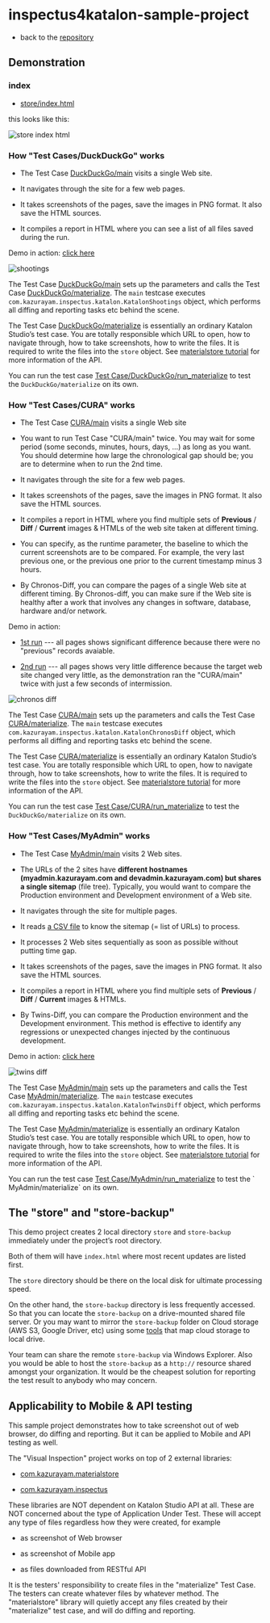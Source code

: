 # inspectus4katalon-sample-project

-   back to the [repository](https://github.com/kazurayam/inspectus4katalon-sample-project)

## Demonstration

### index

-   [store/index.html](https://kazurayam.github.io/inspectus4katalon-sample-project/demo/store/index.html)

this looks like this:

![store index html](images/store-index-html.png)

### How "Test Cases/DuckDuckGo" works

-   The Test Case [DuckDuckGo/main](https://github.com/kazurayam/inspectus4katalon-sample-project/tree/master/Scripts/DuckDuckGo/main/Script1667437517277.groovy) visits a single Web site.

-   It navigates through the site for a few web pages.

-   It takes screenshots of the pages, save the images in PNG format. It also save the HTML sources.

-   It compiles a report in HTML where you can see a list of all files saved during the run.

Demo in action: [click here](https://kazurayam.github.io/inspectus4katalon-sample-project/demo/store/DuckDuckGo-20221213_080436.html)

![shootings](diagrams/out/shootings/shootings.png)

The Test Case [DuckDuckGo/main](https://github.com/kazurayam/inspectus4katalon-sample-project/tree/master/Scripts/DuckDuckGo/main/Script1667437517277.groovy) sets up the parameters and calls the Test Case [DuckDuckGo/materialize](https://github.com/kazurayam/inspectus4katalon-sample-project/tree/master/Scripts/DuckDuckGo/materialize/Script1667437527092.groovy). The `main` testcase executes `com.kazurayam.inspectus.katalon.KatalonShootings` object, which performs all diffing and reporting tasks etc behind the scene.

The Test Case [DuckDuckGo/materialize](https://github.com/kazurayam/inspectus4katalon-sample-project/tree/master/Scripts/DuckDuckGo/materialize/Script1667437527092.groovy) is essentially an ordinary Katalon Studio’s test case. You are totally responsible which URL to open, how to navigate through, how to take screenshots, how to write the files. It is required to write the files into the `store` object. See [materialstore tutorial](https://kazurayam.github.io/materialstore-tutorial/) for more information of the API.

You can run the test case [Test Case/DuckDuckGo/run\_materialize](https://github.com/kazurayam/inspectus4katalon-sample-project/tree/master/Scripts/DuckDuckGo/run_materialize/Script1667616595404.groovy) to test the `DuckDuckGo/materialize` on its own.

### How "Test Cases/CURA" works

-   The Test Case [CURA/main](https://github.com/kazurayam/inspectus4katalon-sample-project/tree/master/Scripts/CURA/main/Script1667709715867.groovy) visits a single Web site

-   You want to run Test Case "CURA/main" twice. You may wait for some period (some seconds, minutes, hours, days, …​) as long as you want. You should determine how large the chronological gap should be; you are to determine when to run the 2nd time.

-   It navigates through the site for a few web pages.

-   It takes screenshots of the pages, save the images in PNG format. It also save the HTML sources.

-   It compiles a report in HTML where you find multiple sets of **Previous** / **Diff** / **Current** images & HTMLs of the web site taken at different timing.

-   You can specify, as the runtime parameter, the baseline to which the current screenshots are to be compared. For example, the very last previous one, or the previous one prior to the current timestamp minus 3 hours.

-   By Chronos-Diff, you can compare the pages of a single Web site at different timing. By Chronos-diff, you can make sure if the Web site is healthy after a work that involves any
    changes in software, database, hardware and/or network.

Demo in action:

-   [1st run](https://kazurayam.github.io/inspectus4katalon-sample-project/demo/store/CURA-20221213_080716.html) --- all pages shows significant difference because there were no "previous" records avaiable.

-   [2nd run](https://kazurayam.github.io/inspectus4katalon-sample-project/demo/store/CURA-20221213_080831.html) --- all pages shows very little difference because the target web site changed very little, as the demonstration ran the "CURA/main" twice with just a few seconds of intermission.

![chronos diff](diagrams/out/chronos-diff/chronos-diff.png)

The Test Case [CURA/main](https://github.com/kazurayam/inspectus4katalon-sample-project/tree/master/Scripts/CURA/main/Script1667709715867.groovy) sets up the parameters and calls the Test Case [CURA/materialize](https://github.com/kazurayam/inspectus4katalon-sample-project/tree/master/Scripts/CURA/materialize/Script1667709728945.groovy). The `main` testcase executes `com.kazurayam.inspectus.katalon.KatalonChronosDiff` object, which performs all diffing and reporting tasks etc behind the scene.

The Test Case [CURA/materialize](https://github.com/kazurayam/inspectus4katalon-sample-project/tree/master/Scripts/CURA/materialize/Script1667709728945.groovy) is essentially an ordinary Katalon Studio’s test case. You are totally responsible which URL to open, how to navigate through, how to take screenshots, how to write the files. It is required to write the files into the `store` object. See [materialstore tutorial](https://kazurayam.github.io/materialstore-tutorial/) for more information of the API.

You can run the test case [Test Case/CURA/run\_materialize](https://github.com/kazurayam/inspectus4katalon-sample-project/tree/master/Scripts/CURA/run_materialize/Script1667709743309.groovy) to test the `DuckDuckGo/materialize` on its own.

### How "Test Cases/MyAdmin" works

-   The Test Case [MyAdmin/main](https://github.com/kazurayam/inspectus4katalon-sample-project/tree/master/Scripts/MyAdmin/main/Script1667687348266.groovy) visits 2 Web sites.

-   The URLs of the 2 sites have **different hostnames (myadmin.kazurayam.com and devadmin.kazurayam.com) but shares a single sitemap** (file tree). Typically, you would want to compare the Production environment and Development environment of a Web site.

-   It navigates through the site for multiple pages.

-   It reads [a CSV file](https://github.com/kazurayam/inspectus4katalon-sample-project/tree/master/Include/data/MyAdmin/targetList.csv) to know the sitemap (= list of URLs) to process.

-   It processes 2 Web sites sequentially as soon as possible without putting time gap.

-   It takes screenshots of the pages, save the images in PNG format. It also save the HTML sources.

-   It compiles a report in HTML where you find multiple sets of **Previous** / **Diff** / **Current** images & HTMLs.

-   By Twins-Diff, you can compare the Production environment and the Development environment. This method is effective to identify any regressions or unexpected changes injected by the continuous development.

Demo in action: [click here](https://kazurayam.github.io/inspectus4katalon-sample-project/demo/store/MyAdmin-20221213_080556.html)

![twins diff](diagrams/out/twins-diff/twins-diff.png)

The Test Case [MyAdmin/main](https://github.com/kazurayam/inspectus4katalon-sample-project/tree/master/Scripts/MyAdmin/main/Script1667687348266.groovy) sets up the parameters and calls the Test Case [MyAdmin/materialize](https://github.com/kazurayam/inspectus4katalon-sample-project/tree/master/Scripts/MyAdmin/materialize/Script1667687365090.groovy). The `main` testcase executes `com.kazurayam.inspectus.katalon.KatalonTwinsDiff` object, which performs all diffing and reporting tasks etc behind the scene.

The Test Case [MyAdmin/materialize](https://github.com/kazurayam/inspectus4katalon-sample-project/tree/master/Scripts/MyAdmin/materialize/Script1667687365090.groovy) is essentially an ordinary Katalon Studio’s test case. You are totally responsible which URL to open, how to navigate through, how to take screenshots, how to write the files. It is required to write the files into the `store` object. See [materialstore tutorial](https://kazurayam.github.io/materialstore-tutorial/) for more information of the API.

You can run the test case [Test Case/MyAdmin/run\_materialize](https://github.com/kazurayam/inspectus4katalon-sample-project/tree/master/Scripts/MyAdmin/run_materialize/Script1667687380074.groovy) to test the \` MyAdmin/materialize\` on its own.

## The "store" and "store-backup"

This demo project creates 2 local directory `store` and `store-backup` immediately under the project’s root directory.

Both of them will have `index.html` where most recent updates are listed first.

The `store` directory should be there on the local disk for ultimate processing speed.

On the other hand, the `store-backup` directory is less frequently accessed. So that you can locate the `store-backup` on a drive-mounted shared file server. Or you may want to mirror the `store-backup` folder on Cloud storage (AWS S3, Google Driver, etc) using some [tools](https://www.expandrive.com/s3-drive-mac-windows/) that map cloud storage to local drive.

Your team can share the remote `store-backup` via Windows Explorer. Also you would be able to host the `store-backup` as a `http://` resource shared amongst your organization. It would be the cheapest solution for reporting the test result to anybody who may concern.

## Applicability to Mobile & API testing

This sample project demonstrates how to take screenshot out of web browser, do diffing and reporting. But it can be applied to Mobile and API testing as well.

The "Visual Inspection" project works on top of 2 external libraries:

-   [com.kazurayam.materialstore](https://github.com/kazurayam/materialstore)

-   [com.kazurayam.inspectus](https://github.com/kazurayam/inspectus)

These libraries are NOT dependent on Katalon Studio API at all. These are NOT concerned about the type of Application Under Test. These will accept any type of files regardless how they were created, for example

-   as screenshot of Web browser

-   as screenshot of Mobile app

-   as files downloaded from RESTful API

It is the testers' responsibility to create files in the "materialize" Test Case. The testers can create whatever files by whatever method. The "materialstore" library will quietly accept any files created by their "materialize" test case, and will do diffing and reporting.
